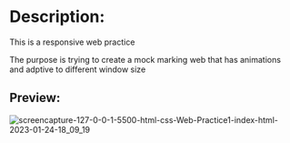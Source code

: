 # Description: 

This is a responsive web practice

The purpose is trying to create a mock marking web that has animations and adptive to different window size

## Preview:

![screencapture-127-0-0-1-5500-html-css-Web-Practice1-index-html-2023-01-24-18_09_19](https://user-images.githubusercontent.com/61859509/214457376-2dbac85f-6324-447e-bba3-93ba4d5cdf2f.png)
